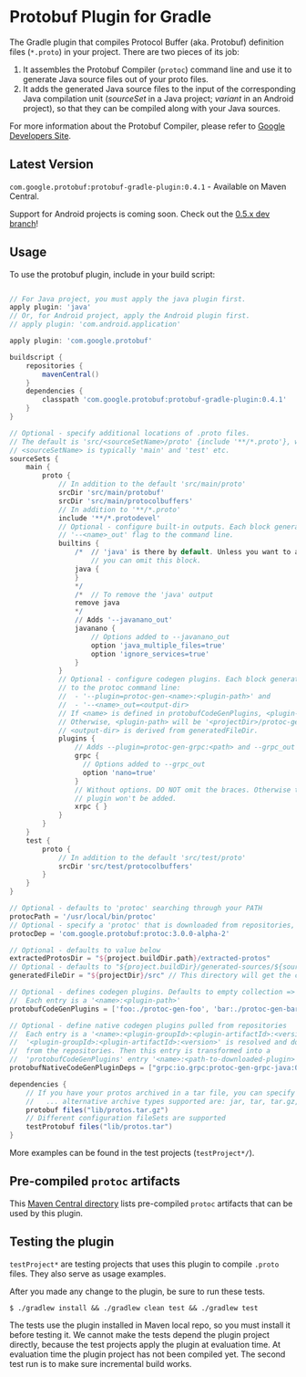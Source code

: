 # Protobuf Plugin for Gradle
The Gradle plugin that compiles Protocol Buffer (aka. Protobuf) definition
files (``*.proto``) in your project. There are two pieces of its job:
 1. It assembles the Protobuf Compiler (``protoc``) command line and use it to
    generate Java source files out of your proto files.
 2. It adds the generated Java source files to the input of the corresponding
    Java compilation unit (_sourceSet_ in a Java project; _variant_ in an
    Android project), so that they can be compiled along with your Java sources.

For more information about the Protobuf Compiler, please refer to
[Google Developers Site](https://developers.google.com/protocol-buffers/docs/reference/java-generated?csw=1).

## Latest Version
``com.google.protobuf:protobuf-gradle-plugin:0.4.1`` - Available on Maven Central.

Support for Android projects is coming soon. Check out the [0.5.x dev
branch](https://github.com/google/protobuf-gradle-plugin/tree/v0.5.x)!

## Usage
To use the protobuf plugin, include in your build script:

```groovy

// For Java project, you must apply the java plugin first.
apply plugin: 'java'
// Or, for Android project, apply the Android plugin first.
// apply plugin: 'com.android.application'

apply plugin: 'com.google.protobuf'

buildscript {
    repositories {
        mavenCentral()
    }
    dependencies {
        classpath 'com.google.protobuf:protobuf-gradle-plugin:0.4.1'
    }
}

// Optional - specify additional locations of .proto files.
// The default is 'src/<sourceSetName>/proto' {include '**/*.proto'}, where
// <sourceSetName> is typically 'main' and 'test' etc.
sourceSets {
    main {
        proto {
            // In addition to the default 'src/main/proto'
            srcDir 'src/main/protobuf'
            srcDir 'src/main/protocolbuffers'
            // In addition to '**/*.proto'
            include '**/*.protodevel'
            // Optional - configure built-in outputs. Each block generates a
            // '--<name>_out' flag to the command line.
            builtins {
                /*  // 'java' is there by default. Unless you want to add options,
                    // you can omit this block.
                java {
                }
                */
                /*  // To remove the 'java' output
                remove java
                */
                // Adds '--javanano_out'
                javanano {
                    // Options added to --javanano_out
                    option 'java_multiple_files=true'
                    option 'ignore_services=true'
                }
            }
            // Optional - configure codegen plugins. Each block generates two flags
            // to the protoc command line:
            //  - '--plugin=protoc-gen-<name>:<plugin-path>' and
            //  - '--<name>_out=<output-dir>
            // If <name> is defined in protobufCodeGenPlugins, <plugin-path> will be from there.
            // Otherwise, <plugin-path> will be '<projectDir>/protoc-gen-<name>'.
            // <output-dir> is derived from generatedFileDir.
            plugins {
                // Adds --plugin=protoc-gen-grpc:<path> and --grpc_out
                grpc {
                  // Options added to --grpc_out
                  option 'nano=true'
                }
                // Without options. DO NOT omit the braces. Otherwise the
                // plugin won't be added.
                xrpc { }
            }
        }
    }
    test {
        proto {
            // In addition to the default 'src/test/proto'
            srcDir 'src/test/protocolbuffers'
        }
    }
}

// Optional - defaults to 'protoc' searching through your PATH
protocPath = '/usr/local/bin/protoc'
// Optional - specify a 'protoc' that is downloaded from repositories, this overrides 'protocPath'
protocDep = 'com.google.protobuf:protoc:3.0.0-alpha-2'

// Optional - defaults to value below
extractedProtosDir = "${project.buildDir.path}/extracted-protos"
// Optional - defaults to "${project.buildDir}/generated-sources/${sourceSet.name}"
generatedFileDir = "${projectDir}/src" // This directory will get the current sourceSet.name appended to it. i.e. src/main or src/test

// Optional - defines codegen plugins. Defaults to empty collection => []
//  Each entry is a '<name>:<plugin-path>'
protobufCodeGenPlugins = ['foo:./protoc-gen-foo', 'bar:./protoc-gen-bar']

// Optional - define native codegen plugins pulled from repositories
//  Each entry is a '<name>:<plugin-groupId>:<plugin-artifactId>:<version>'.
//  '<plugin-groupId>:<plugin-artifactId>:<version>' is resolved and downloaded
//  from the repositories. Then this entry is transformed into a
//  'protobufCodeGenPlugins' entry '<name>:<path-to-downloaded-plugin>'.
protobufNativeCodeGenPluginDeps = ["grpc:io.grpc:protoc-gen-grpc-java:0.7.0"]

dependencies {
    // If you have your protos archived in a tar file, you can specify that as a dependency
    //   ... alternative archive types supported are: jar, tar, tar.gz, tar.bz2, zip
    protobuf files("lib/protos.tar.gz")
    // Different configuration fileSets are supported
    testProtobuf files("lib/protos.tar")
}
```

More examples can be found in the test projects (``testProject*/``).

## Pre-compiled ``protoc`` artifacts
This [Maven Central directory](https://repo1.maven.org/maven2/com/google/protobuf/protoc/)
lists pre-compiled ``protoc`` artifacts that can be used by this plugin.

## Testing the plugin
``testProject*`` are testing projects that uses this plugin to compile
``.proto`` files. They also serve as usage examples.

After you made any change to the plugin, be sure to run these tests.
```
$ ./gradlew install && ./gradlew clean test && ./gradlew test
```
The tests use the plugin installed in Maven local repo, so you must install
it before testing it. We cannot make the tests depend the plugin project
directly, because the test projects apply the plugin at evaluation time. At
evaluation time the plugin project has not been compiled yet. The second test
run is to make sure incremental build works.
